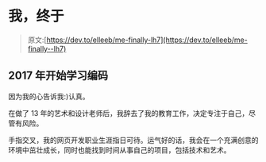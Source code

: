 # 我，终于

> 原文:[https://dev.to/elleeb/me-finally-lh7](https://dev.to/elleeb/me-finally--lh7)

## 2017 年开始学习编码

因为我的心告诉我:)认真。

在做了 13 年的艺术和设计老师后，我辞去了我的教育工作，决定专注于自己，尽管有风险。

手指交叉，我的网页开发职业生涯指日可待。运气好的话，我会在一个充满创意的环境中茁壮成长，同时也能找到时间从事自己的项目，包括技术和艺术。